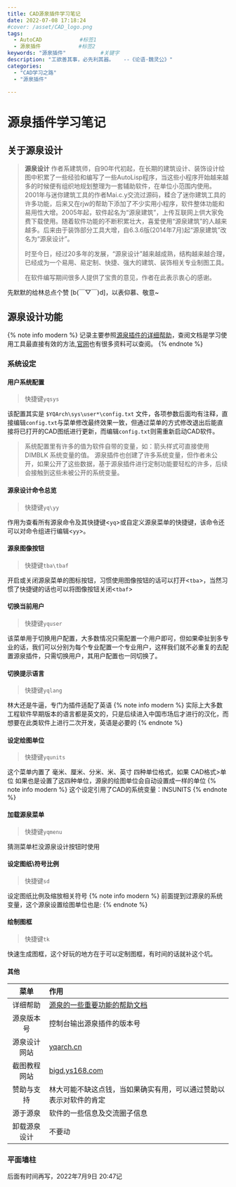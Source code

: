 ```yaml
---
title: CAD源泉插件学习笔记
date: 2022-07-08 17:18:24
#cover: /asset/CAD_logo.png
tags:
  - AutoCAD            #标签1
  - 源泉插件            #标签2
keywords: "源泉插件"           #关键字
description: "工欲善其事，必先利其器。   --《论语·魏灵公》"
categories:
  - "CAD学习之路"
  - "源泉插件"

---
```


# 源泉插件学习笔记  
## 关于源泉设计
>**源泉设计** 作者系建筑师，自90年代初起，在长期的建筑设计、装饰设计绘图中积累了一些经验和编写了一些AutoLisp程序，当这些小程序开始越来越多的时候便有组织地规划整理为一套辅助软件，在单位小范围内使用。2001年与迷你建筑工具的作者Mai.c.y交流过源码，糅合了迷你建筑工具的许多功能，后来又在rjw的帮助下添加了不少实用小程序，软件整体功能和易用性大增。2005年起，软件起名为“源泉建筑”，上传互联网上供大家免费下载使用。随着软件功能的不断积累壮大，喜爱使用“源泉建筑”的人越来越多。后来由于装饰部分工具大增，自6.3.6版(2014年7月)起“源泉建筑”改名为“源泉设计”。
>
>时至今日，经过20多年的发展，“源泉设计”越来越成熟，结构越来越合理，已经成为一个易用、易定制、快捷、强大的建筑、装饰相关专业制图工具。
>
>在软件编写期间很多人提供了宝贵的意见，作者在此表示衷心的感谢。

先默默的给林总点个赞  [b(￣▽￣)d]，以表仰慕、敬意~

## 源泉设计功能
{% note info modern %} 
记录主要参照[源泉插件的详细帮助](http://www.yqarch.cn/course/yqshow_%E6%BA%90%E6%B3%89%E5%8A%A0%E5%BC%BA%E7%89%88%E5%B8%AE%E5%8A%A9%E6%96%87%E4%BB%B6v6.6.8_20190330.chm)，查阅文档是学习使用工具最直接有效的方法,[官网](http://www.yqarch.cn/)也有很多资料可以查阅。
{% endnote %}
### 系统设定
#### 用户系统配置
>快捷键`yqsys`  

该配置其实是 `$YQArch\sys\user*\config.txt` 文件，各项参数后面均有注释，直接编辑`config.txt`与菜单修改最终效果一致，但通过菜单的方式修改退出后能直接将已打开的CAD图纸进行更新，而编辑`config.txt`则需重新启动CAD软件。
>系统配置里有许多的值为软件自带的变量，如：箭头样式可直接使用 DIMBLK 系统变量的值。
>源泉插件也创建了许多系统变量，但作者未公开，如果公开了这些数据，基于源泉插件进行定制功能要轻松的许多，后续会接触到这些未被公开的系统变量。
#### 源泉设计命令总览
>快捷键`yq\yy`

作用为查看所有源泉命令及其快捷键<`yq`>或自定义源泉菜单的快捷键，该命令还可以对命令组进行编辑<`yy`>。
#### 源泉图像按钮
>快捷键`tba\tbaf`

开启或关闭源泉菜单的图标按钮，习惯使用图像按钮的话可以打开<`tba`>，当然习惯了快捷键的话也可以将图像按钮关闭<`tbaf`>
#### 切换当前用户
>快捷键`yquser`

该菜单用于切换用户配置，大多数情况只需配置一个用户即可，但如果牵扯到多专业的话，我们可以分别为每个专业配置一个专业用户，这样我们就不必重复的去配置源泉插件，只需切换用户，其用户配置也一同切换了。
#### 切换提示语言
>快捷键`yqlang`

林大还是牛逼，专门为插件适配了英语
{% note info modern %}
实际上大多数工程软件早期版本的语言都是英文的，只是后续进入中国市场后才进行的汉化，而想要在此类软件上进行二次开发，英语是必要的
{% endnote %}
#### 设定绘图单位
>快捷键`yqunits`

这个菜单内置了 毫米、厘米、分米、米、英寸 四种单位格式，如果 CAD格式>单位 如果也是设置了这四种单位，源泉的绘图单位会自动设置成一样的单位
{% note info modern %} 
这个设定引用了CAD的系统变量：INSUNITS
{% endnote %}

#### 加载源泉菜单
>快捷键`yqmenu`

猜测菜单栏没源泉设计按钮时使用

#### 设定图纸\符号比例
>快捷键`sd`

设定图纸比例及缩放相关符号
{% note info modern %} 
前面提到过源泉的系统变量，这个源泉设置绘图单位也是: 
{% endnote %}
#### 绘制图框
>快捷键`tk`

快速生成图框，这个好玩的地方在于可以定制图框，有时间的话就补这个坑。
#### 其他
|     菜单     | 作用                                                                                                                                                                    |
| :----------: | :---------------------------------------------------------------------------------------------------------------------------------------------------------------------- |
|   详细帮助   | [源泉的一些重要功能的帮助文档](http://www.yqarch.cn/course/yqshow_%E6%BA%90%E6%B3%89%E5%8A%A0%E5%BC%BA%E7%89%88%E5%B8%AE%E5%8A%A9%E6%96%87%E4%BB%B6v6.6.8_20190330.chm) |
|  源泉版本号  | 控制台输出源泉插件的版本号                                                                                                                                              |
| 源泉设计网站 | [yqarch.cn](http://yqarch.cn)                                                                                                                                           |
| 截图教程网站 | [bigd.ys168.com](http://bigd.ys168.com)                                                                                                                                 |
|  赞助与支持  | 林大可能不缺这点钱，当如果确实有用，可以通过赞助以表示对软件的肯定                                                                                                      |
|   源于源泉   | 软件的一些信息及交流圈子信息                                                                                                                                            |
| 卸载源泉设计 | 不要动                                                                                                                                                                  |
### 平面墙柱
后面有时间再写，2022年7月9日 20:47记
